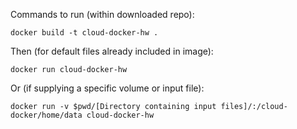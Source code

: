 Commands to run (within downloaded repo):

~~~
docker build -t cloud-docker-hw .
~~~
Then (for default files already included in image):
~~~
docker run cloud-docker-hw
~~~
Or (if supplying a specific volume or input file):
~~~
docker run -v $pwd/[Directory containing input files]/:/cloud-docker/home/data cloud-docker-hw
~~~


